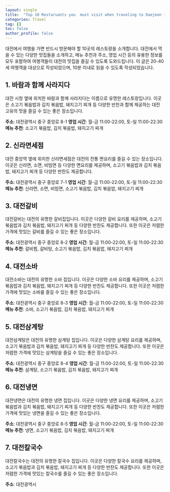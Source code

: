 ```yaml
---
layout: single
title:  "Top 10 Restaruants you  must visit when traveling to Daejeon in South Korea"
categories: Travel
tag: []
toc: false
author_profile: false
---
```

대전에서 여행을 가면 반드시 방문해야 할 10곳의 레스토랑을 소개합니다. 대전에서 먹을 수 있는 다양한 맛집들을 소개하고, 메뉴 추천과 주소, 영업 시간 등의 유용한 정보를 모두 포함하여 여행객들이 대전의 맛집을 즐길 수 있도록 도와드립니다. 이 글은 20-40세 여행객을 대상으로 작성되었으며, 10분 이내로 읽을 수 있도록 작성되었습니다.

## 1. 바람과 함께 사라지다

대전 시청 옆에 위치한 바람과 함께 사라지다는 이름으로 유명한 레스토랑입니다. 이곳은 소고기 볶음밥과 김치 볶음밥, 돼지고기 찌개 등 다양한 반찬과 함께 제공하는 대전 고유의 맛을 즐길 수 있는 좋은 장소입니다. 

**주소**: 대전광역시 중구 중앙로 8-1 
**영업 시간**: 월-금 11:00-22:00, 토-일 11:00-22:30
**메뉴 추천**: 소고기 볶음밥, 김치 볶음밥, 돼지고기 찌개

## 2. 신라면세점

대전 중앙역 옆에 위치한 신라면세점은 대전의 전통 면요리를 즐길 수 있는 장소입니다. 이곳은 신라면, 소면, 비빔면 등 다양한 면요리를 제공하며, 소고기 볶음밥과 김치 볶음밥, 돼지고기 찌개 등 다양한 반찬도 제공합니다. 

**주소**: 대전광역시 중구 중앙로 7-1 
**영업 시간**: 월-금 11:00-22:00, 토-일 11:00-22:30
**메뉴 추천**: 신라면, 소면, 비빔면, 소고기 볶음밥, 김치 볶음밥, 돼지고기 찌개

## 3. 대전갈비

대전갈비는 대전의 유명한 갈비집입니다. 이곳은 다양한 갈비 요리를 제공하며, 소고기 볶음밥과 김치 볶음밥, 돼지고기 찌개 등 다양한 반찬도 제공합니다. 또한 이곳은 저렴한 가격에 맛있는 갈비를 즐길 수 있는 좋은 장소입니다. 

**주소**: 대전광역시 중구 중앙로 8-2 
**영업 시간**: 월-금 11:00-22:00, 토-일 11:00-22:30
**메뉴 추천**: 갈비찜, 갈비탕, 소고기 볶음밥, 김치 볶음밥, 돼지고기 찌개

## 4. 대전소바

대전소바는 대전의 유명한 소바 집입니다. 이곳은 다양한 소바 요리를 제공하며, 소고기 볶음밥과 김치 볶음밥, 돼지고기 찌개 등 다양한 반찬도 제공합니다. 또한 이곳은 저렴한 가격에 맛있는 소바를 즐길 수 있는 좋은 장소입니다. 

**주소**: 대전광역시 중구 중앙로 8-3 
**영업 시간**: 월-금 11:00-22:00, 토-일 11:00-22:30
**메뉴 추천**: 소바, 소고기 볶음밥, 김치 볶음밥, 돼지고기 찌개

## 5. 대전삼계탕

대전삼계탕은 대전의 유명한 삼계탕 집입니다. 이곳은 다양한 삼계탕 요리를 제공하며, 소고기 볶음밥과 김치 볶음밥, 돼지고기 찌개 등 다양한 반찬도 제공합니다. 또한 이곳은 저렴한 가격에 맛있는 삼계탕을 즐길 수 있는 좋은 장소입니다. 

**주소**: 대전광역시 중구 중앙로 8-4 
**영업 시간**: 월-금 11:00-22:00, 토-일 11:00-22:30
**메뉴 추천**: 삼계탕, 소고기 볶음밥, 김치 볶음밥, 돼지고기 찌개

## 6. 대전냉면

대전냉면은 대전의 유명한 냉면 집입니다. 이곳은 다양한 냉면 요리를 제공하며, 소고기 볶음밥과 김치 볶음밥, 돼지고기 찌개 등 다양한 반찬도 제공합니다. 또한 이곳은 저렴한 가격에 맛있는 냉면을 즐길 수 있는 좋은 장소입니다. 

**주소**: 대전광역시 중구 중앙로 8-5 
**영업 시간**: 월-금 11:00-22:00, 토-일 11:00-22:30
**메뉴 추천**: 냉면, 소고기 볶음밥, 김치 볶음밥, 돼지고기 찌개

## 7. 대전칼국수

대전칼국수는 대전의 유명한 칼국수 집입니다. 이곳은 다양한 칼국수 요리를 제공하며, 소고기 볶음밥과 김치 볶음밥, 돼지고기 찌개 등 다양한 반찬도 제공합니다. 또한 이곳은 저렴한 가격에 맛있는 칼국수를 즐길 수 있는 좋은 장소입니다. 

**주소**: 대전광역시